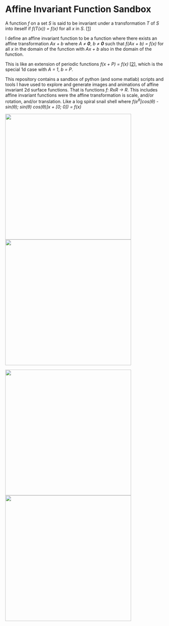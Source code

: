 # Affine Invariant Function Sandbox
A function *f* on a set *S* is said to be invariant under a transformation *T* of *S* into iteself if *f(T(x)) = f(x)* for all *x* in *S*. [[1]]

I define an affine invariant function to be a function where there exists an affine transformation *Ax + b* where *A &ne; **0***, *b &ne; **0*** such that
*f(Ax + b) = f(x)* for all *x* in the domain of the function with *Ax + b* also in the domain of the function.

This is like an extension of periodic functions *f(x + P) = f(x)* [[2]], which is the special 1d case with *A = 1*, *b = P*.

This repository contains a sandbox of python (and some matlab) scripts and tools I have used to explore and generate images and animations of affine invariant 2d surface functions. That is functions *f: R*x*R &rarr; R*.
This includes affine invariant functions were the affine transformation is scale, and/or rotation, and/or translation. 
Like a log spiral snail shell where *f(e<sup>&theta;</sup>[cos(&theta;) -sin(&theta;); sin(&theta;) cos(&theta;)]x + [0; 0]) = f(x)*

<img src="https://raw.githubusercontent.com/nmillerns/affine_invariant_functions/master/figs/tran_rot.gif" width=400> <img src="https://raw.githubusercontent.com/nmillerns/affine_invariant_functions/master/figs/snailshell.png" width=400>

<img src="https://raw.githubusercontent.com/nmillerns/affine_invariant_functions/master/figs/scaled_tran.gif" width=400> <img src="https://raw.githubusercontent.com/nmillerns/affine_invariant_functions/master/figs/smooth_magic.gif" width=400>

[1]: https://encyclopedia2.thefreedictionary.com/invariant+function 
[2]: https://en.wikipedia.org/wiki/Periodic_function
